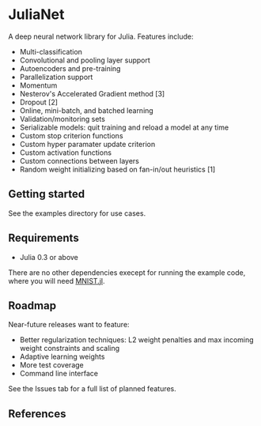 <!--
To compile:
cat uncompiled_README.md | pandoc --bibliography references.bib --csl citation_style.csl | sed 's/<div class="references">//' | sed 's/<\/div>//' | pandoc -f html -t markdown | sed -e :a -e 's/<[^>]*>//g;/</N;//ba' > README.md
-->
JuliaNet
========

A deep neural network library for Julia. Features include:

-   Multi-classification
-   Convolutional and pooling layer support
-   Autoencoders and pre-training
-   Parallelization support
-   Momentum
-   Nesterov's Accelerated Gradient method [3]
-   Dropout [2]
-   Online, mini-batch, and batched learning
-   Validation/monitoring sets
-   Serializable models: quit training and reload a model at any time
-   Custom stop criterion functions
-   Custom hyper paramater update criterion
-   Custom activation functions
-   Custom connections between layers
-   Random weight initializing based on fan-in/out heuristics [1]


Getting started
---------------

See the examples directory for use cases.


Requirements
------------

-   Julia 0.3 or above

There are no other dependencies execept for running the example code,
where you will need
[MNIST.jl](https://github.com/johnmyleswhite/MNIST.jl).


Roadmap
-------

Near-future releases want to feature:
-   Better regularization techniques: L2 weight penalties and max incoming weight constraints and scaling
-   Adaptive learning weights
-   More test coverage
-   Command line interface


See the Issues tab for a full list of planned features.


References
----------
